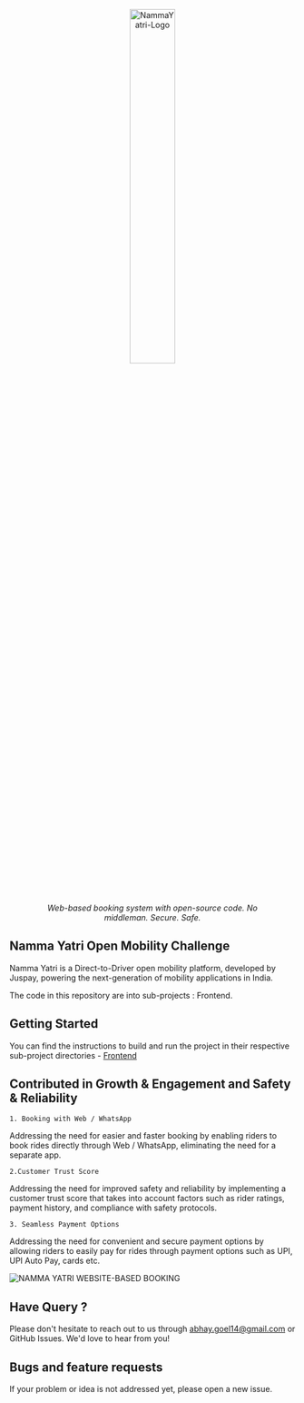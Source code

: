 <p align="center">
  <img src="https://nammayatri.in/logos/nammaYatrilogo.svg" alt="NammaYatri-Logo" width="40%" />
</p>

<p align="center">
<i>Web-based booking system with open-source code. No middleman. Secure. Safe.</i>
</p>

## Namma Yatri Open Mobility Challenge

Namma Yatri is a Direct-to-Driver open mobility platform, developed by Juspay, powering the next-generation of mobility applications in India.

The code in this repository are into sub-projects : Frontend.

## Getting Started

You can find the instructions to build and run the project in their respective sub-project directories - [Frontend](./namma-yatri-frontend/README.md)


## Contributed in Growth & Engagement and Safety & Reliability

`1. Booking with Web / WhatsApp`

Addressing the need for easier and faster booking by enabling riders to book rides directly through Web / WhatsApp, eliminating the need for a separate app.

`2.Customer Trust Score`

Addressing the need for improved safety and reliability by implementing a customer trust score that takes into account factors such as rider ratings, payment history, and compliance with safety protocols.

`3. Seamless Payment Options`

Addressing the need for convenient and secure payment options by allowing riders to easily pay for rides through payment options such as UPI, UPI Auto Pay, cards etc.

![NAMMA YATRI WEBSITE-BASED BOOKING](https://user-images.githubusercontent.com/78078088/235363399-7833e48e-32ee-4c2f-879a-cb5d6d994ea4.png)


## Have Query ?
Please don't hesitate to reach out to us through abhay.goel14@gmail.com or GitHub Issues. We'd love to hear from you!


## Bugs and feature requests
If your problem or idea is not addressed yet, please open a new issue.
